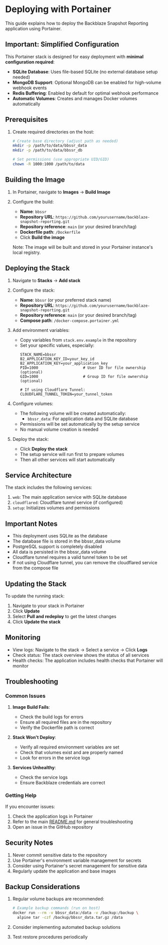 # Deploying with Portainer

This guide explains how to deploy the Backblaze Snapshot Reporting application using Portainer.

## **Important: Simplified Configuration**

This Portainer stack is designed for easy deployment with **minimal configuration required**:

- **SQLite Database**: Uses file-based SQLite (no external database setup needed)
- **MongoDB Support**: Optional MongoDB can be enabled for high-volume webhook events  
- **Redis Buffering**: Enabled by default for optimal webhook performance
- **Automatic Volumes**: Creates and manages Docker volumes automatically

## Prerequisites

1. Create required directories on the host:
   ```bash
   # Create base directory (adjust path as needed)
   mkdir -p /path/to/data/bbssr_data
   mkdir -p /path/to/data/bbssr_db
   
   # Set permissions (use appropriate UID/GID)
   chown -R 1000:1000 /path/to/data
   ```

## Building the Image

1. In Portainer, navigate to **Images** → **Build Image**

2. Configure the build:
   - **Name**: `bbssr`
   - **Repository URL**: `https://github.com/yourusername/backblaze-snapshot-reporting.git`
   - **Repository reference**: `main` (or your desired branch/tag)
   - **Dockerfile path**: `/Dockerfile`
   - Click **Build the image**

   Note: The image will be built and stored in your Portainer instance's local registry.

## Deploying the Stack

1. Navigate to **Stacks** → **Add stack**

2. Configure the stack:
   - **Name**: `bbssr` (or your preferred stack name)
   - **Repository URL**: `https://github.com/yourusername/backblaze-snapshot-reporting.git`
   - **Repository reference**: `main` (or your desired branch/tag)
   - **Compose path**: `/docker-compose.portainer.yml`

3. Add environment variables:
   - Copy variables from `stack.env.example` in the repository
   - Set your specific values, especially:
     ```
     STACK_NAME=bbssr
     B2_APPLICATION_KEY_ID=your_key_id
     B2_APPLICATION_KEY=your_application_key
     PID=1000                    # User ID for file ownership (optional)
     GID=1000                    # Group ID for file ownership (optional)

     # If using Cloudflare Tunnel:
     CLOUDFLARE_TUNNEL_TOKEN=your_tunnel_token
     ```

4. Configure volumes:
   - The following volume will be created automatically:
     - `bbssr_data`: For application data and SQLite database
   - Permissions will be set automatically by the setup service
   - No manual volume creation is needed

5. Deploy the stack:
   - Click **Deploy the stack**
   - The setup service will run first to prepare volumes
   - Then all other services will start automatically

## Service Architecture

The stack includes the following services:
1. `web`: The main application service with SQLite database
2. `cloudflared`: Cloudflare tunnel service (if configured)
3. `setup`: Initializes volumes and permissions

## Important Notes

- This deployment uses SQLite as the database
- The database file is stored in the bbssr_data volume
- PostgreSQL support is completely disabled
- All data is persisted in the bbssr_data volume
- Cloudflare tunnel requires a valid tunnel token to be set
- If not using Cloudflare tunnel, you can remove the cloudflared service from the compose file

## Updating the Stack

To update the running stack:

1. Navigate to your stack in Portainer
2. Click **Update**
3. Select **Pull and redeploy** to get the latest changes
4. Click **Update the stack**

## Monitoring

- View logs: Navigate to the stack → Select a service → Click **Logs**
- Check status: The stack overview shows the status of all services
- Health checks: The application includes health checks that Portainer will monitor

## Troubleshooting

### Common Issues

1. **Image Build Fails**:
   - Check the build logs for errors
   - Ensure all required files are in the repository
   - Verify the Dockerfile path is correct

2. **Stack Won't Deploy**:
   - Verify all required environment variables are set
   - Check that volumes exist and are properly named
   - Look for errors in the service logs

3. **Services Unhealthy**:
   - Check the service logs
   - Ensure Backblaze credentials are correct

### Getting Help

If you encounter issues:
1. Check the application logs in Portainer
2. Refer to the main [README.md](README.md) for general troubleshooting
3. Open an issue in the GitHub repository

## Security Notes

1. Never commit sensitive data to the repository
2. Use Portainer's environment variable management for secrets
3. Consider using Portainer's secret management for sensitive data
4. Regularly update the application and base images

## Backup Considerations

1. Regular volume backups are recommended:
   ```bash
   # Example backup commands (run on host)
   docker run --rm -v bbssr_data:/data -v /backup:/backup \
     alpine tar -czf /backup/bbssr_data.tar.gz /data
   ```

2. Consider implementing automated backup solutions
3. Test restore procedures periodically 